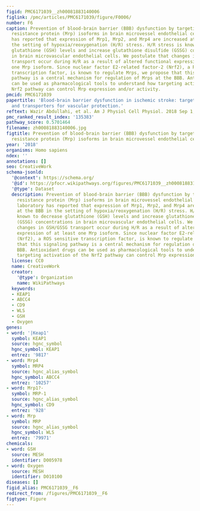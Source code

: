 ```yaml
---
figid: PMC6171039__zh00081883140006
figlink: /pmc/articles/PMC6171039/figure/F0006/
number: F6
caption: Prevention of blood-brain barrier (BBB) dysfunction by targeting multidrug
  resistance protein (Mrp) isoforms in brain microvessel endothelial cells. Our laboratory
  has reported that expression of Mrp1, Mrp2, and Mrp4 are increased at the BBB in
  the setting of hypoxia/reoxygenation (H/R) stress. H/R stress is known to decrease
  glutathione (GSH) levels and increase glutathione disulfide (GSSG) concentrations
  in brain microvascular endothelial cells. We postulate that changes in GSH/GSSG
  transport occur during H/R as a result of altered functional expression of at least
  one Mrp isoform. Since nuclear factor E2-related factor-2 (Nrf2), a ROS sensitive
  transcription factor, is known to regulate Mrps, we propose that this signaling
  pathway is a central mechanism for regulation of Mrps at the BBB. Antioxidant drugs
  can be used as pharmacological tools to understand how targeting activation of the
  Nrf2 pathway can control Mrp expression and/or activity.
pmcid: PMC6171039
papertitle: 'Blood-brain barrier dysfunction in ischemic stroke: targeting tight junctions
  and transporters for vascular protection.'
reftext: Wazir Abdullahi, et al. Am J Physiol Cell Physiol. 2018 Sep 1;315(3):C343-C356.
pmc_ranked_result_index: '135383'
pathway_score: 0.5701464
filename: zh00081883140006.jpg
figtitle: Prevention of blood-brain barrier (BBB) dysfunction by targeting multidrug
  resistance protein (Mrp) isoforms in brain microvessel endothelial cells
year: '2018'
organisms: Homo sapiens
ndex: ''
annotations: []
seo: CreativeWork
schema-jsonld:
  '@context': https://schema.org/
  '@id': https://pfocr.wikipathways.org/figures/PMC6171039__zh00081883140006.html
  '@type': Dataset
  description: Prevention of blood-brain barrier (BBB) dysfunction by targeting multidrug
    resistance protein (Mrp) isoforms in brain microvessel endothelial cells. Our
    laboratory has reported that expression of Mrp1, Mrp2, and Mrp4 are increased
    at the BBB in the setting of hypoxia/reoxygenation (H/R) stress. H/R stress is
    known to decrease glutathione (GSH) levels and increase glutathione disulfide
    (GSSG) concentrations in brain microvascular endothelial cells. We postulate that
    changes in GSH/GSSG transport occur during H/R as a result of altered functional
    expression of at least one Mrp isoform. Since nuclear factor E2-related factor-2
    (Nrf2), a ROS sensitive transcription factor, is known to regulate Mrps, we propose
    that this signaling pathway is a central mechanism for regulation of Mrps at the
    BBB. Antioxidant drugs can be used as pharmacological tools to understand how
    targeting activation of the Nrf2 pathway can control Mrp expression and/or activity.
  license: CC0
  name: CreativeWork
  creator:
    '@type': Organization
    name: WikiPathways
  keywords:
  - KEAP1
  - ABCC4
  - CD9
  - WLS
  - GSH
  - Oxygen
genes:
- word: '|Keap1'
  symbol: KEAP1
  source: hgnc_symbol
  hgnc_symbol: KEAP1
  entrez: '9817'
- word: Mrp4
  symbol: MRP4
  source: hgnc_alias_symbol
  hgnc_symbol: ABCC4
  entrez: '10257'
- word: Mrp1?-
  symbol: MRP-1
  source: hgnc_alias_symbol
  hgnc_symbol: CD9
  entrez: '928'
- word: Mrp
  symbol: MRP
  source: hgnc_alias_symbol
  hgnc_symbol: WLS
  entrez: '79971'
chemicals:
- word: GSH
  source: MESH
  identifier: D005978
- word: Oxygen
  source: MESH
  identifier: D010100
diseases: []
figid_alias: PMC6171039__F6
redirect_from: /figures/PMC6171039__F6
figtype: Figure
---
```

